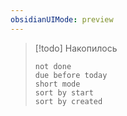 ```yaml
---
obsidianUIMode: preview
---
```


> [!todo] Накопилось
> ```tasks
> not done
> due before today
> short mode
> sort by start
> sort by created
> ```
